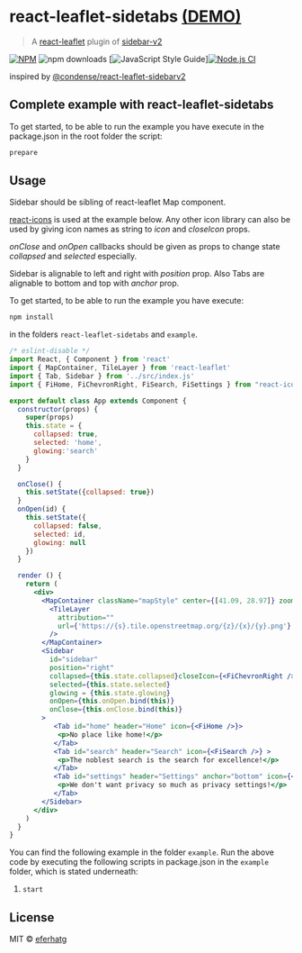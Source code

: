 # react-leaflet-sidetabs [(DEMO)](https://eferhatg.com/react-leaflet-sidetabs/)

> A [react-leaflet](https://github.com/PaulLeCam/react-leaflet) plugin of [sidebar-v2](https://github.com/Turbo87/sidebar-v2)

[![NPM](https://img.shields.io/npm/v/react-leaflet-sidetabs.svg)](https://www.npmjs.com/package/react-leaflet-sidetabs) ![npm downloads](https://img.shields.io/npm/dw/react-leaflet-sidetabs) [![JavaScript Style Guide](https://img.shields.io/badge/code_style-standard-brightgreen.svg)][![Node.js CI](https://github.com/TA-Geoforce/react-leaflet-sidetabs/actions/workflows/node.js.yml/badge.svg?branch=feature%2Fupdate-repo)](https://github.com/TA-Geoforce/react-leaflet-sidetabs/actions/workflows/node.js.yml)

inspired by [@condense/react-leaflet-sidebarv2](https://github.com/condense/react-leaflet-sidebarv2)


## Complete example with react-leaflet-sidetabs

To get started, to be able to run the example you have execute in the package.json in the root folder the script:

```bash
prepare
```
## Usage

Sidebar should be sibling of react-leaflet Map component. 

[react-icons](https://github.com/react-icons/react-icons) is used at the example below. Any other icon library can also be used by giving icon names as string to *icon* and *closeIcon* props. 

*onClose* and *onOpen* callbacks should be given as props to change state *collapsed* and *selected* especially.

Sidebar is alignable to left and right with *position* prop. Also Tabs are alignable to bottom and top with *anchor* prop.

To get started, to be able to run the example you have execute:
```bash
npm install
```
in the folders ```react-leaflet-sidetabs``` and ```example```.

```jsx
/* eslint-disable */
import React, { Component } from 'react'
import { MapContainer, TileLayer } from 'react-leaflet'
import { Tab, Sidebar } from '../src/index.js'
import { FiHome, FiChevronRight, FiSearch, FiSettings } from "react-icons/fi"

export default class App extends Component {
  constructor(props) {
    super(props)
    this.state = {
      collapsed: true,
      selected: 'home',
      glowing:'search'
    }
  }

  onClose() {
    this.setState({collapsed: true})
  }
  onOpen(id) {
    this.setState({
      collapsed: false,
      selected: id,
      glowing: null
    })
  }

  render () {
    return (
      <div>
        <MapContainer className="mapStyle" center={[41.09, 28.97]} zoom={7}>
          <TileLayer
            attribution=""
            url={'https://{s}.tile.openstreetmap.org/{z}/{x}/{y}.png'}
          />
        </MapContainer>
        <Sidebar
          id="sidebar"
          position="right"
          collapsed={this.state.collapsed}closeIcon={<FiChevronRight />}
          selected={this.state.selected}
          glowing = {this.state.glowing}
          onOpen={this.onOpen.bind(this)}
          onClose={this.onClose.bind(this)}
        >
           <Tab id="home" header="Home" icon={<FiHome />}>
            <p>No place like home!</p>
           </Tab>
           <Tab id="search" header="Search" icon={<FiSearch />} >
            <p>The noblest search is the search for excellence!</p>
           </Tab>
           <Tab id="settings" header="Settings" anchor="bottom" icon={<FiSettings />}>
            <p>We don't want privacy so much as privacy settings!</p>
           </Tab>
        </Sidebar>
      </div>
    )
  }
}

```

You can find the following example in the folder ```example```. Run the above code by executing the following scripts in package.json in the ```example``` folder, which is stated underneath:

1) ```start```


## License

MIT © [eferhatg](https://github.com/eferhatg)
